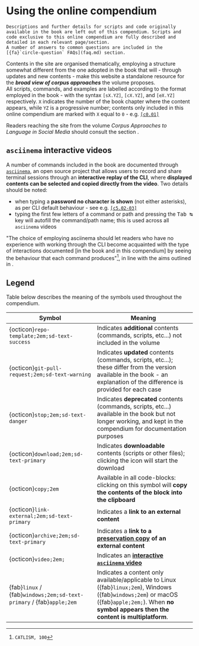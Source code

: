# Using the online compendium

```{important}
Descriptions and further details for scripts and code originally available in the book are left out of this compendium. Scripts and code exclusive to this online compendium are fully described and detailed in each relevant page/section.  
A number of answers to common questions are included in the [{fa}`circle-question` FAQs](faq.md) section.
```

Contents in the site are organised thematically, employing a structure somewhat different from the one adopted in the book that will - through updates and new contents - make this website a standalone resource for the ***broad view of corpus approaches*** the volume proposes.  
All scripts, commands, and examples are labelled according to the format employed in the book - with the syntax `[sX.YZ]`, `[cX.YZ]`, and `[eX.YZ]` respectively. `X` indicates the number of the book chapter where the content appears, while `YZ` is a progressive number; contents only included in this online compendium are marked with `X` equal to `0` - e.g. [`[c0.01]`](./setup_env/conda.md#c0-01)
  
Readers reaching the site from the volume *Corpus Approaches to Language in Social Media* should consult the section [](./from_the_book/index.md).

## `asciinema` interactive videos
A number of commands included in the book are documented through [`asciinema`](https://asciinema.org/), an open source project that allows users to record and share terminal sessions through an **interactive replay of the CLI**, where **displayed contents can be selected and copied directly from the video**. Two details should be noted:
- when typing a **password no character is shown** (not either asterisks), as per CLI default behaviour - see e.g. [`[c5.02-03]`](./data_collection/general_purpose/archivebox.md#c5-02)
- typing the first few letters of a command or path and pressing the <kbd>Tab ↹</kbd> key will autofill the command/path name; this is used across all `asciinema` videos
  
"The choice of employing asciinema should let readers who have no experience with working through the CLI become acquainted with the type of interactions documented [in the book and in this compendium] by seeing the behaviour that each command produces"[^sn2], in line with the aims outlined in [](./on_scripts.md).

## Legend
Table below describes the meaning of the symbols used throughout the compendium.

| Symbol | Meaning |
| ------ | ------- |
| {octicon}`repo-template;2em;sd-text-success` | Indicates **additional** contents (commands, scripts, etc...) not included in the volume |
| {octicon}`git-pull-request;2em;sd-text-warning` | Indicates **updated** contents (commands, scripts, etc...); these differ from the version available in the book - an explanation of the difference is provided for each case |
| {octicon}`stop;2em;sd-text-danger` | Indicates **deprecated** contents (commands, scripts, etc...) available in the book but not longer working, and kept in the compendium for documentation purposes |
| {octicon}`download;2em;sd-text-primary` | Indicates **downloadable** contents (scripts or other files); clicking the icon will start the download |
| {octicon}`copy;2em` | Available in all code-blocks: clicking on this symbol will **copy the contents of the block into the clipboard** |
| {octicon}`link-external;2em;sd-text-primary` | Indicates a **link to an external content** |
| {octicon}`archive;2em;sd-text-primary` | Indicates a **link to a [preservation copy](./from_the_book/preservation_links.md) of an external content** |
| {octicon}`video;2em;` | Indicates an [**interactive `asciinema` video**](#asciinema-interactive-videos) |
| {fab}`linux` / {fab}`windows;2em;sd-text-primary` / {fab}`apple;2em` | Indicates a content only available/applicable to Linux ({fab}`linux;2em`), Windows ({fab}`windows;2em`) or macOS ({fab}`apple;2em;`). When **no symbol appears then the content is multiplatform**.  |

[^sn2]: `CATLISM, 100`